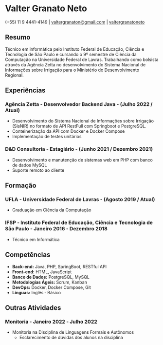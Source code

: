 # Valter Granato Neto
(+55) 11 9 4441-4149 | valtergranaton@gmail.com | [valtergranatoneto](https://www.linkedin.com/in/valtergranatoneto/ "Linkedin")
## Resumo
Técnico em informática pelo Instituto Federal de Educação, Ciência e Tecnologia de São Paulo e cursando o 9º semestre de Ciência da Computação na Universidade Federal de Lavras. Trabalhando como bolsista através da Agência Zetta no desenvolvimento do Sistema Nacional de Informações sobre Irrigação para o Ministério do Desenvolvimento Regional.
## Experiências
### Agência Zetta - Desenvolvedor Backend Java - (Julho 2022 / Atual)
* Desenvolvimento do Sistema Nacional de Informações sobre Irrigação (SisNIR) no formato de API RestFull com Springboot e PostgreSQL.
* Conteinerização da API com Docker e Docker Compose
* Implementação de testes unitários
### D&D Consultoria - Estagiário - (Junho 2021 / Dezembro 2021)
* Desenvolvimento e manutenção de sistemas web em PHP com banco de dados MySQL
* Suporte remoto ao cliente
## Formação
### UFLA ‑ Universidade Federal de Lavras - (Agosto 2019 / Atual)
* Graduação em Ciência da Computação
### IFSP ‑ Instituto Federal de Educação, Ciência e Tecnologia de São Paulo - Janeiro 2016 ‑ Dezembro 2018
* Técnico em Informática
## Competências
* **Back‑end:** Java, PHP, SpringBoot, RESTful API
* **Front‑end:** HTML, JavaScript
* **Banco de Dados:** PostgreSQL, MySQL
* **Metodologias Ágeis:** Scrum, Kanban
* **DevOps:** Docker, Docker Compose, Git
* **Línguas:** Inglês ‑ Básico
## Outras Atividades
### Monitoria - Janeiro 2022 ‑ Julho 2022
* Monitoria na Disciplina de Linguagens Formais e Autônomos
  * Esclarecimento de dúvidas dos alunos na disciplina
